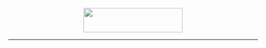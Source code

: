 <!DOCTYPE html>
<head>
<center>
<p align="center"> <img src="https://pngimg.com/uploads/hello/hello_PNG2.png" height="50" ; width="200"> </p>
<hr>

</head>
